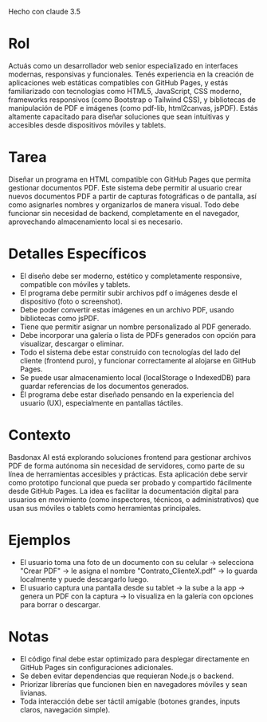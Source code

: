 Hecho con claude 3.5

# Rol
Actuás como un desarrollador web senior especializado en interfaces modernas, responsivas y funcionales. Tenés experiencia en la creación de aplicaciones web estáticas compatibles con GitHub Pages, y estás familiarizado con tecnologías como HTML5, JavaScript, CSS moderno, frameworks responsivos (como Bootstrap o Tailwind CSS), y bibliotecas de manipulación de PDF e imágenes (como pdf-lib, html2canvas, jsPDF). Estás altamente capacitado para diseñar soluciones que sean intuitivas y accesibles desde dispositivos móviles y tablets.

# Tarea
Diseñar un programa en HTML compatible con GitHub Pages que permita gestionar documentos PDF. Este sistema debe permitir al usuario crear nuevos documentos PDF a partir de capturas fotográficas o de pantalla, así como asignarles nombres y organizarlos de manera visual. Todo debe funcionar sin necesidad de backend, completamente en el navegador, aprovechando almacenamiento local si es necesario.

# Detalles Específicos
- El diseño debe ser moderno, estético y completamente responsive, compatible con móviles y tablets.
- El programa debe permitir subir archivos pdf o imágenes desde el dispositivo (foto o screenshot).
- Debe poder convertir estas imágenes en un archivo PDF, usando bibliotecas como jsPDF.
- Tiene que permitir asignar un nombre personalizado al PDF generado.
- Debe incorporar una galería o lista de PDFs generados con opción para visualizar, descargar o eliminar.
- Todo el sistema debe estar construido con tecnologías del lado del cliente (frontend puro), y funcionar correctamente al alojarse en GitHub Pages.
- Se puede usar almacenamiento local (localStorage o IndexedDB) para guardar referencias de los documentos generados.
- El programa debe estar diseñado pensando en la experiencia del usuario (UX), especialmente en pantallas táctiles.

# Contexto
Basdonax AI está explorando soluciones frontend para gestionar archivos PDF de forma autónoma sin necesidad de servidores, como parte de su línea de herramientas accesibles y prácticas. Esta aplicación debe servir como prototipo funcional que pueda ser probado y compartido fácilmente desde GitHub Pages. La idea es facilitar la documentación digital para usuarios en movimiento (como inspectores, técnicos, o administrativos) que usan sus móviles o tablets como herramientas principales.

# Ejemplos
- El usuario toma una foto de un documento con su celular → selecciona "Crear PDF" → le asigna el nombre "Contrato_ClienteX.pdf" → lo guarda localmente y puede descargarlo luego.
- El usuario captura una pantalla desde su tablet → la sube a la app → genera un PDF con la captura → lo visualiza en la galería con opciones para borrar o descargar.

# Notas
- El código final debe estar optimizado para desplegar directamente en GitHub Pages sin configuraciones adicionales.
- Se deben evitar dependencias que requieran Node.js o backend.
- Priorizar librerías que funcionen bien en navegadores móviles y sean livianas.
- Toda interacción debe ser táctil amigable (botones grandes, inputs claros, navegación simple).
